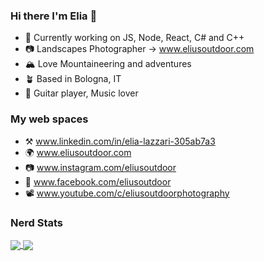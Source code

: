 ### Hi there I'm Elia 👋

- 🔭 Currently working on JS, Node, React, C# and C++
- 📷 Landscapes Photographer -> www.eliusoutdoor.com
- 🏔️ Love Mountaineering and adventures
- 🪴 Based in Bologna, IT
- 🎸 Guitar player, Music lover

### My web spaces

 - ⚒️ www.linkedin.com/in/elia-lazzari-305ab7a3
 - 🌍 www.eliusoutdoor.com
 - 📷 www.instagram.com/eliusoutdoor
 - 📒 www.facebook.com/eliusoutdoor
 - 📽️ www.youtube.com/c/eliusoutdoorphotography

### Nerd Stats

<a href="https://github.com/elius94">
  <img align="center" src="https://github-readme-stats.vercel.app/api?username=elius94&line_height=31.5&theme=github_dark&show_icons=true&count_private=true&include_all_commits=true" />
</a>
<a href="https://github.com/elius94">
  <img align="center" src="https://github-readme-stats.vercel.app/api/top-langs/?username=elius94&layout=compact&theme=github_dark&langs_count=10" />
</a>


